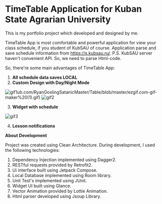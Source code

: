 # TimeTable Application for Kuban State Agrarian University
This is my portfolio project which developed and designed by me.

TimeTable App is most comfortable and powerful application for view your class schedule, if you student of KubSAU of course. Application parse and save schedule information from https://s.kubsau.ru/.
P.S. KubSAU server haven't convenient API. So, we need to parse Html-code.


So, there're some main advantages of TimeTable App:

1. <strong>All schedule data saves LOCAL</strong>
2. <strong>Custom Design with Day/Night Mode</strong>


![gif1](https://gith)ub.com/RyanGoslingSatanicMaster/Table/blob/master/ezgif.com-gif-maker%20(1).gif)
![gif2](https://github.com/RyanGoslingSatanicMaster/Table/blob/master/ezgif.com-gif-maker.gif)


3. <strong>Widget with schedule</strong>

![gif3](https://github.com/RyanGoslingSatanicMaster/Table/blob/master/ezgif.com-gif-maker%20(2).gif)

4. <strong>Lesson notifications</strong>

<strong>About Development</strong>

Project was created using Clean Architecture. 
During development, I used the following technologies:
1. Dependency Injection implemented using Dagger2.
2. RESTful requests provided by Retrofit2.
3. Ui interface built using Jetpack Compose.
4. Local Database implemented using Room library.
5. Unit Test's implemented using JUnit.
6. Widget UI built using Glance.
7. Vector Animation provided by Lottie Animation.
8. Html parser developed using Jsoup Library.
